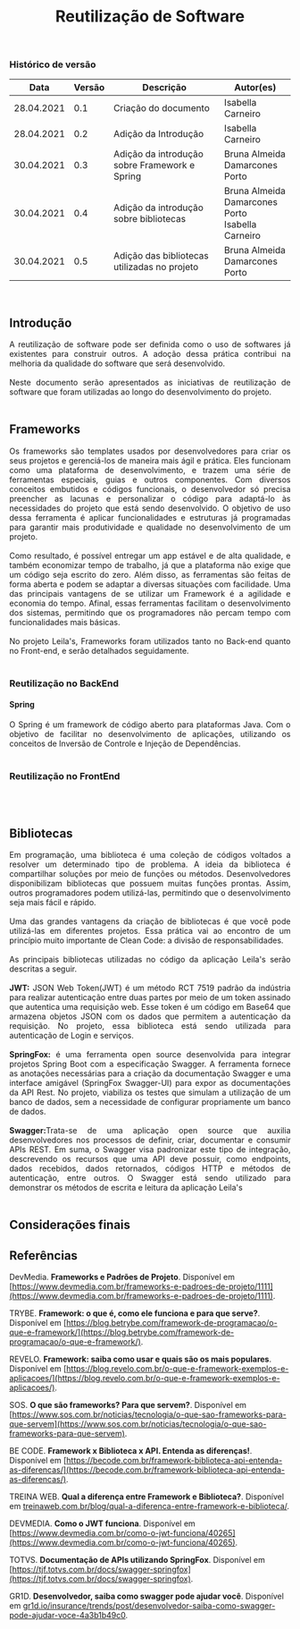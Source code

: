 # <center> Reutilização de Software
<br>

### Histórico de versão
  
|Data | Versão | Descrição | Autor(es)
| -- | -- | -- | -- |
| 28.04.2021 | 0.1 | Criação do documento | Isabella Carneiro |
| 28.04.2021 | 0.2 | Adição da Introdução | Isabella Carneiro |
| 30.04.2021 | 0.3 | Adição da introdução sobre Framework e Spring | Bruna Almeida<br>Damarcones Porto|
| 30.04.2021 | 0.4 | Adição da introdução sobre bibliotecas | Bruna Almeida<br>Damarcones Porto<br>Isabella Carneiro |
| 30.04.2021 | 0.5 | Adição das bibliotecas utilizadas no projeto | Bruna Almeida<br>Damarcones Porto |
<br>

## Introdução
<div align="justify">
A reutilização de software pode ser definida como o uso de softwares já existentes para construir outros. A adoção dessa prática contribui na melhoria da qualidade do software que será desenvolvido.
<br><br>
Neste documento serão apresentados as iniciativas de reutilização de software que foram utilizadas ao longo do desenvolvimento do projeto.
</div><br>

## Frameworks
<div align="justify">
Os frameworks são templates usados por desenvolvedores para criar os seus projetos e gerenciá-los de maneira mais ágil e prática. Eles funcionam como uma plataforma de desenvolvimento, e trazem uma série de ferramentas especiais, guias e outros componentes. Com diversos conceitos embutidos e códigos funcionais, o desenvolvedor só precisa preencher as lacunas e personalizar o código para adaptá-lo às necessidades do projeto que está sendo desenvolvido. O objetivo de uso dessa ferramenta é aplicar funcionalidades e estruturas já programadas para garantir mais produtividade e qualidade no desenvolvimento de um projeto. 
<br><br>
Como resultado, é possível entregar um app estável e de alta qualidade, e também economizar tempo de trabalho, já que a plataforma não exige que um código seja escrito do zero. Além disso, as ferramentas são feitas de forma aberta e podem se adaptar a diversas situações com facilidade. Uma das principais vantagens de se utilizar um Framework é a agilidade e economia do tempo. Afinal, essas ferramentas facilitam o desenvolvimento dos sistemas, permitindo que os programadores não percam tempo com funcionalidades mais básicas. 
<br><br>
No projeto Leila's, Frameworks foram utilizados tanto no Back-end quanto no Front-end, e serão detalhados seguidamente.
</div><br>

### Reutilização no BackEnd

#### Spring
<div align="justify"> 
O Spring é um framework de código aberto para plataformas Java. Com o objetivo de facilitar no desenvolvimento de aplicações, utilizando os conceitos de Inversão de Controle e Injeção de Dependências.
</div><br>

### Reutilização no FrontEnd



<br><br>

## Bibliotecas
<div align="justify">
Em programação, uma biblioteca é uma coleção de códigos voltados a resolver um determinado tipo de problema. A ideia da biblioteca é compartilhar soluções por meio de funções ou métodos. Desenvolvedores disponibilizam bibliotecas que possuem muitas funções prontas. Assim, outros programadores podem utilizá-las, permitindo que o desenvolvimento seja mais fácil e rápido.
<br><br>
Uma das grandes vantagens da criação de bibliotecas é que você pode utilizá-las em diferentes projetos. Essa prática vai ao encontro de um princípio muito importante de Clean Code: a divisão de responsabilidades. 
<br><br>
As principais bibliotecas utilizadas no código da aplicação Leila's serão descritas a seguir.
</div><br>

<div align="justify"><b>JWT:</b> JSON Web Token(JWT) é um método RCT 7519 padrão da indústria para realizar autenticação entre duas partes por meio de um token assinado que autentica uma requisição web. Esse token é um código em Base64 que armazena objetos JSON com os dados que permitem a autenticação da requisição. No projeto, essa biblioteca está sendo utilizada para autenticação de Login e serviços.</div><br>


<div align="justify"><b>SpringFox:</b> é uma ferramenta open source desenvolvida para integrar projetos Spring Boot com a especificação Swagger. A ferramenta fornece as anotações necessárias para a criação da documentação Swagger e uma interface amigável (SpringFox Swagger-UI) para expor as documentações da API Rest. No projeto, viabiliza os testes que simulam a utilização de um banco de dados, sem a necessidade de configurar propriamente um banco de dados.</div><br>

<div align="justify"><b>Swagger:</b>Trata-se de uma aplicação open source que auxilia desenvolvedores nos processos de definir, criar, documentar e consumir APIs REST. Em suma, o Swagger visa padronizar este tipo de integração, descrevendo os recursos que uma API deve possuir, como endpoints, dados recebidos, dados retornados, códigos HTTP e métodos de autenticação, entre outros. O Swagger está sendo utilizado para demonstrar os métodos de escrita e leitura da aplicação Leila's</div><br> 
<!-- Essas são as bibliotecas mais relevantes, acredito que só essas bastam -->


## Considerações finais


## Referências
DevMedia. **Frameworks e Padrões de Projeto**. Disponível em [https://www.devmedia.com.br/frameworks-e-padroes-de-projeto/1111](https://www.devmedia.com.br/frameworks-e-padroes-de-projeto/1111).

TRYBE. **Framework: o que é, como ele funciona e para que serve?**. Disponível em [https://blog.betrybe.com/framework-de-programacao/o-que-e-framework/](https://blog.betrybe.com/framework-de-programacao/o-que-e-framework/).

REVELO. **Framework: saiba como usar e quais são os mais populares**. Disponível em [https://blog.revelo.com.br/o-que-e-framework-exemplos-e-aplicacoes/](https://blog.revelo.com.br/o-que-e-framework-exemplos-e-aplicacoes/).

SOS. **O que são frameworks? Para que servem?**. Disponível em [https://www.sos.com.br/noticias/tecnologia/o-que-sao-frameworks-para-que-servem](https://www.sos.com.br/noticias/tecnologia/o-que-sao-frameworks-para-que-servem).

BE CODE. **Framework x Biblioteca x API. Entenda as diferenças!**. Disponível em [https://becode.com.br/framework-biblioteca-api-entenda-as-diferencas/](https://becode.com.br/framework-biblioteca-api-entenda-as-diferencas/).

TREINA WEB. **Qual a diferença entre Framework e Biblioteca?**. Disponível em [treinaweb.com.br/blog/qual-a-diferenca-entre-framework-e-biblioteca/](https://www.treinaweb.com.br/blog/qual-a-diferenca-entre-framework-e-biblioteca/).

DEVMEDIA. **Como o JWT funciona**. Disponível em [https://www.devmedia.com.br/como-o-jwt-funciona/40265](https://www.devmedia.com.br/como-o-jwt-funciona/40265).

TOTVS. **Documentação de APIs utilizando SpringFox**. Disponível em [https://tjf.totvs.com.br/docs/swagger-springfox](https://tjf.totvs.com.br/docs/swagger-springfox).

GR1D. **Desenvolvedor, saiba como swagger pode ajudar você**. Disponível em [gr1d.io/insurance/trends/post/desenvolvedor-saiba-como-swagger-pode-ajudar-voce-4a3b1b49c0](https://gr1d.io/insurance/trends/post/desenvolvedor-saiba-como-swagger-pode-ajudar-voce-4a3b1b49c0).




